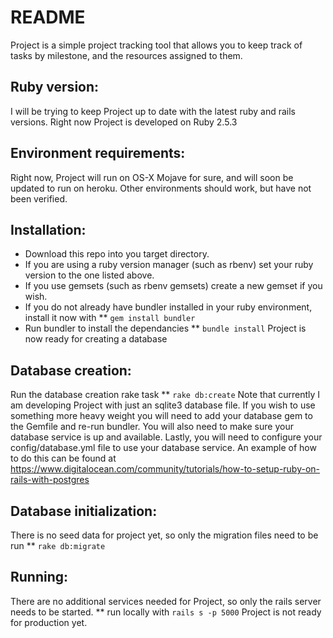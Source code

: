 # README

Project is a simple project tracking tool that allows you to keep track of tasks by milestone, and the resources assigned to them.

## Ruby version:
I will be trying to keep Project up to date with the latest ruby and rails versions. Right now Project is developed on Ruby 2.5.3

## Environment requirements:
Right now, Project will run on OS-X Mojave for sure, and will soon be updated to run on heroku. Other environments should work, but have not been verified.

## Installation:
* Download this repo into you target directory.
* If you are using a ruby version manager  (such as rbenv) set your ruby version to the one listed above.
* If you use gemsets (such as rbenv gemsets) create a new gemset if you wish.
* If you do not already have bundler installed in your ruby environment, install it now with
** `gem install bundler`
* Run bundler to install the dependancies
** `bundle install`
Project is now ready for creating a database

## Database creation:
Run the database creation rake task
** `rake db:create`
Note that currently I am developing Project with just an sqlite3 database file. If you wish to use something more heavy weight you will need to add your database gem to the Gemfile and re-run bundler. You will also need to make sure your database service is up and available. Lastly, you will need to configure your config/database.yml file to use your database service. An example of how to do this can be found at https://www.digitalocean.com/community/tutorials/how-to-setup-ruby-on-rails-with-postgres

## Database initialization:
There is no seed data for project yet, so only the migration files need to be run
** `rake db:migrate`

## Running:
There are no additional services needed for Project, so only the rails server needs to be started.
** run locally with `rails s -p 5000`
Project is not ready for production yet.
